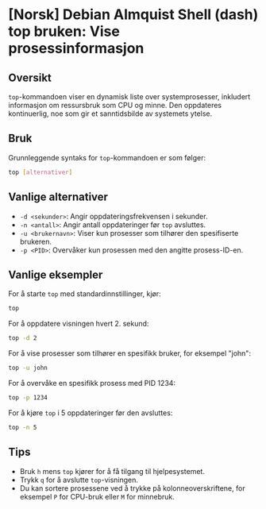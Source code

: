 # [Norsk] Debian Almquist Shell (dash) top bruken: Vise prosessinformasjon

## Oversikt
`top`-kommandoen viser en dynamisk liste over systemprosesser, inkludert informasjon om ressursbruk som CPU og minne. Den oppdateres kontinuerlig, noe som gir et sanntidsbilde av systemets ytelse.

## Bruk
Grunnleggende syntaks for `top`-kommandoen er som følger:

```bash
top [alternativer]
```

## Vanlige alternativer
- `-d <sekunder>`: Angir oppdateringsfrekvensen i sekunder.
- `-n <antall>`: Angir antall oppdateringer før `top` avsluttes.
- `-u <brukernavn>`: Viser kun prosesser som tilhører den spesifiserte brukeren.
- `-p <PID>`: Overvåker kun prosessen med den angitte prosess-ID-en.

## Vanlige eksempler
For å starte `top` med standardinnstillinger, kjør:

```bash
top
```

For å oppdatere visningen hvert 2. sekund:

```bash
top -d 2
```

For å vise prosesser som tilhører en spesifikk bruker, for eksempel "john":

```bash
top -u john
```

For å overvåke en spesifikk prosess med PID 1234:

```bash
top -p 1234
```

For å kjøre `top` i 5 oppdateringer før den avsluttes:

```bash
top -n 5
```

## Tips
- Bruk `h` mens `top` kjører for å få tilgang til hjelpesystemet.
- Trykk `q` for å avslutte `top`-visningen.
- Du kan sortere prosessene ved å trykke på kolonneoverskriftene, for eksempel `P` for CPU-bruk eller `M` for minnebruk.